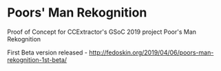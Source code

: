 # Poors' Man Rekognition
Proof of Concept for CCExtractor's GSoC 2019 project Poor's Man Rekognition

First Beta version released - http://fedoskin.org/2019/04/06/poors-man-rekognition-1st-beta/
